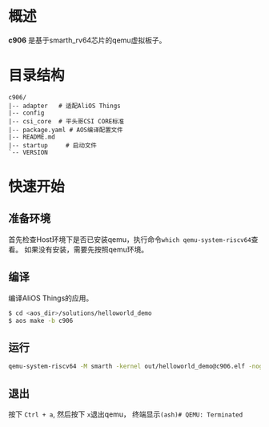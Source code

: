 # 概述
**c906** 是基于smarth_rv64芯片的qemu虚拟板子。

# 目录结构
```tree
c906/
|-- adapter   # 适配AliOS Things
|-- config
|-- csi_core  # 平头哥CSI CORE标准
|-- package.yaml # AOS编译配置文件
|-- README.md
|-- startup     # 启动文件
`-- VERSION
```

# 快速开始
## 准备环境
首先检查Host环境下是否已安装qemu，执行命令`which qemu-system-riscv64`查看。 如果没有安装，需要先按照qemu环境。

## 编译
编译AliOS Things的应用。
```bash
$ cd <aos_dir>/solutions/helloworld_demo
$ aos make -b c906
```

## 运行
```bash
qemu-system-riscv64 -M smarth -kernel out/helloworld_demo@c906.elf -nographic
```

## 退出
按下 `Ctrl + a`, 然后按下 `x`退出qemu， 终端显示`(ash)# QEMU: Terminated`
